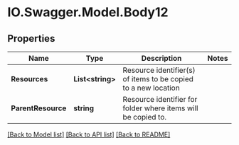 # IO.Swagger.Model.Body12
## Properties

Name | Type | Description | Notes
------------ | ------------- | ------------- | -------------
**Resources** | **List&lt;string&gt;** | Resource identifier(s) of items to be copied to a new location | 
**ParentResource** | **string** | Resource identifier for folder where items will be copied to. | 

[[Back to Model list]](../README.md#documentation-for-models) [[Back to API list]](../README.md#documentation-for-api-endpoints) [[Back to README]](../README.md)

